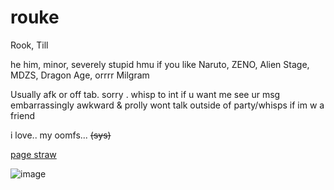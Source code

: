 # rouke
Rook, Till

he him, minor, severely stupid
hmu if you like Naruto, ZENO, Alien Stage, MDZS, Dragon Age, orrrr Milgram

Usually afk or off tab. sorry . whisp to int if u want me see ur msg
embarrassingly awkward & prolly wont talk outside of party/whisps if im w a friend


i love.. my oomfs... ~~(sys)~~

[page straw]((https://meowsicles.straw.page))

![image](https://github.com/user-attachments/assets/3c4ecfc5-cd85-4b4c-b6e6-d451b525784e)
